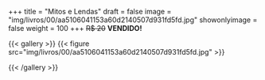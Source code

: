 +++
title = "Mitos e Lendas"
draft = false
image = "img/livros/00/aa5106041153a60d2140507d931fd5fd.jpg"
showonlyimage = false
weight = 100
+++
<span class="sold">~~R$ 20~~</span> **VENDIDO!**

<!--more-->

{{< gallery >}}
{{< figure src="img/livros/00/aa5106041153a60d2140507d931fd5fd.jpg" >}}

{{< /gallery >}}

